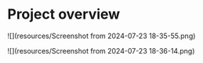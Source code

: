 # Project overview

![](resources/Screenshot from 2024-07-23 18-35-55.png)

![](resources/Screenshot from 2024-07-23 18-36-14.png)
